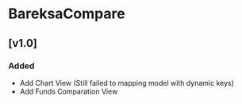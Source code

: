 # BareksaCompare

## [v1.0]
### Added
- Add Chart View (Still failed to mapping model with dynamic keys)
- Add Funds Comparation View
